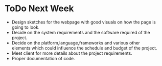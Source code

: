 # ToDo Next Week
- Design sketches for the webpage with good visuals on how the  page is going to look.
- Decide on the system requirements and the software required of the project.
- Decide on the platform,language,frameworks and various other elements which could influence the schedule and budget  of the project.
- Meet client for more details about the project requirements.
- Proper documentation of code.